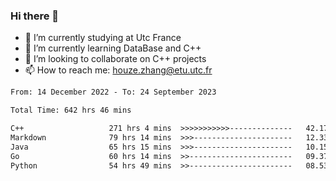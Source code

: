 ### Hi there 👋
- 🔭 I’m currently studying at Utc France
- 🌱 I’m currently learning DataBase and C++
- 👯 I’m looking to collaborate on C++ projects
- 📫 How to reach me: houze.zhang@etu.utc.fr

<!--START_SECTION:waka-->

```txt
From: 14 December 2022 - To: 24 September 2023

Total Time: 642 hrs 46 mins

C++                   271 hrs 4 mins  >>>>>>>>>>>--------------   42.17 %
Markdown              79 hrs 14 mins  >>>----------------------   12.33 %
Java                  65 hrs 15 mins  >>>----------------------   10.15 %
Go                    60 hrs 14 mins  >>-----------------------   09.37 %
Python                54 hrs 49 mins  >>-----------------------   08.53 %
```

<!--END_SECTION:waka-->
